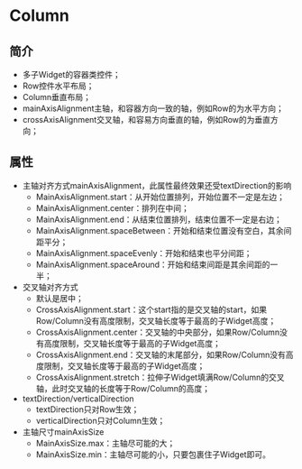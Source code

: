 # Column

## 简介

- 多子Widget的容器类控件；
- Row控件水平布局；
- Column垂直布局；
- mainAxisAlignment主轴，和容器方向一致的轴，例如Row的为水平方向；
- crossAxisAlignment交叉轴，和容易方向垂直的轴，例如Row的为垂直方向；

## 属性

- 主轴对齐方式mainAxisAlignment，此属性最终效果还受textDirection的影响
  - MainAxisAlignment.start：从开始位置排列，开始位置不一定是左边；
  - MainAxisAlignment.center：排列在中间；
  - MainAxisAlignment.end：从结束位置排列，结束位置不一定是右边；
  - MainAxisAlignment.spaceBetween：开始和结束位置没有空白，其余间距平分；
  - MainAxisAlignment.spaceEvenly：开始和结束也平分间距；
  - MainAxisAlignment.spaceAround：开始和结束间距是其余间距的一半；
- 交叉轴对齐方式
  - 默认是居中；
  - CrossAxisAlignment.start：这个start指的是交叉轴的start，如果Row/Column没有高度限制，交叉轴长度等于最高的子Widget高度；
  - CrossAxisAlignment.center：交叉轴的中央部分，如果Row/Column没有高度限制，交叉轴长度等于最高的子Widget高度；
  - CrossAxisAlignment.end：交叉轴的末尾部分，如果Row/Column没有高度限制，交叉轴长度等于最高的子Widget高度；
  - CrossAxisAlignment.stretch：拉伸子Widget填满Row/Column的交叉轴，此时交叉轴的长度等于Row/Column的高度；
- textDirection/verticalDirection
  - textDirection只对Row生效；
  - verticalDirection只对Column生效；
- 主轴尺寸mainAxisSize
  - MainAxisSize.max：主轴尽可能的大；
  - MainAxisSize.min：主轴尽可能的小，只要包裹住子Widget即可。

